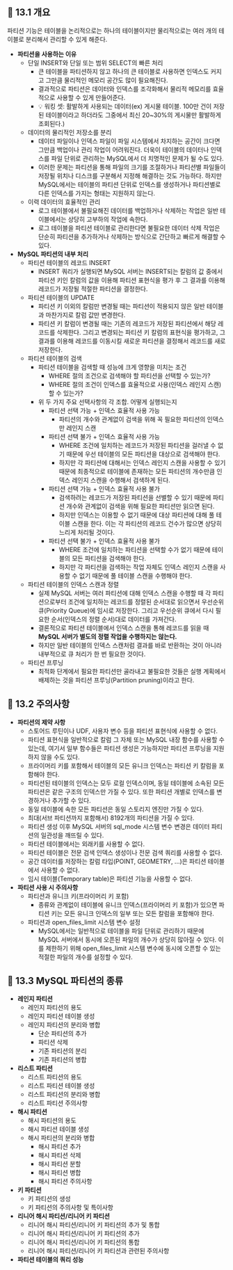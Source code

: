 ## 🦅 13.1 개요
파티션 기능은 테이블을 논리적으로는 하나의 테이블이지만 물리적으로는 여러 개의 테이블로 분리해서 관리할 수 있게 해준다.
* **파티션을 사용하는 이유**
  * 단일 INSERT와 단일 또는 범위 SELECT의 빠른 처리
    * 큰 테이블을 파티션하지 않고 하나의 큰 테이블로 사용하면 인덱스도 커지고 그만큼 물리적인 메모리 공간도 많이 필요해진다.
    * 결과적으로 파티션은 데이터와 인덱스를 조각화해서 물리적 메모리를 효율적으로 사용할 수 있게 만들어준다.
    * 💡 워킹 셋: 활발하게 사용되는 데이터(ex) 게시물 테이블. 100만 건이 저장된 테이블이라고 하더라도 그중에서 최신 20~30%의 게시물만 활발하게 조회된다.)
  * 데이터의 물리적인 저장소를 분리
    * 데이터 파일이나 인덱스 파일이 파일 시스템에서 차지하는 공간이 크다면 그만큼 백업이나 관리 작업이 어려워진다. 더욱이 테이블의 데이터나 인덱스를 파일 단위로 관리하는 MySQL에서 더 치명적인 문제가 될 수도 있다.
    * 이러한 문제는 파티션을 통해 파일의 크기를 조절하거나 파티션별 파일들이 저장될 위치나 디스크를 구분해서 지정해 해결하는 것도 가능하다. 하지만 MySQL에서는 테이블의 파티션 단위로 인덱스를 생성하거나 파티션별로 다른 인덱스를 가지는 형태는 지원하지 않는다.
  * 이력 데이터의 효율적인 관리
    * 로그 테이블에서 불필요해진 데이터를 백업하거나 삭제하는 작업은 일반 테이블에서는 상당히 고부하의 작업에 속한다.
    * 로그 테이블을 파티션 테이블로 관리한다면 불필요한 데이터 삭제 작업은 단순히 파티션을 추가하거나 삭제하는 방식으로 간단하고 빠르게 해결할 수 있다.
* **MySQL 파티션의 내부 처리**
  * 파티션 테이블의 레코드 INSERT
    * INSERT 쿼리가 실행되면 MySQL 서버는 INSERT되는 칼럼의 값 중에서 파티션 키인 칼럼의 값을 이용해 파티션 표현식을 평가 후 그 결과를 이용해 레코드가 저장될 적절한 파티션을 결정한다. 
  * 파티션 테이블의 UPDATE
    * 파티션 키 이외의 칼럼만 변경될 때는 파티션이 적용되지 않은 일반 테이블과 마찬가지로 칼럼 값만 변경한다.
    * 파티션 키 칼럼이 변경될 때는 기존의 레코드가 저장된 파티션에서 해당 레코드를 삭제한다. 그리고 변경되는 파티션 키 칼럼의 표현식을 평가하고, 그 결과를 이용해 레코드를 이동시킬 새로운 파티션을 결정해서 레코드를 새로 저장한다.
  * 파티션 테이블의 검색
    * 파티션 테이블을 검색할 때 성능에 크게 영향을 미치는 조건
      * WHERE 절의 조건으로 검색해야 할 파티션을 선택할 수 있는가?
      * WHERE 절의 조건이 인덱스를 효율적으로 사용(인덱스 레인지 스캔)할 수 있는가?
    * 위 두 가지 주요 선택사항의 각 조합. 어떻게 실행되는지
      * 파티션 선택 가능 + 인덱스 효율적 사용 가능
        * 파티션의 개수와 관계없이 검색을 위해 꼭 필요한 파티션의 인덱스만 레인지 스캔
      * 파티션 선택 불가 + 인덱스 효율적 사용 가능
        * WHERE 조건에 일치하는 레코드가 저장된 파티션을 걸러낼 수 없기 때문에 우선 테이블의 모든 파티션을 대상으로 검색해야 한다.
        * 하지만 각 파티션에 대해서는 인덱스 레인지 스캔을 사용할 수 있기 때문에 최종적으로 테이블에 존재하는 모든 파티션의 개수만큼 인덱스 레인지 스캔을 수행해서 검색하게 된다.
      * 파티션 선택 가능 + 인덱스 효율적 사용 불가
        * 검색하려는 레코드가 저장된 파티션을 선별할 수 있기 때문에 파티션 개수와 관계없이 검색을 위해 필요한 파티션만 읽으면 된다.
        * 하지만 인덱스는 이용할 수 없기 때문에 대상 파티션에 대해 풀 테이블 스캔을 한다. 이는 각 파티션의 레코드 건수가 많으면 상당히 느리게 처리될 것이다.
      * 파티션 선택 불가 + 인덱스 효율적 사용 불가
        * WHERE 조건에 일치하는 파티션을 선택할 수가 없기 때문에 테이블의 모든 파티션을 검색해야 한다.
        * 하지만 각 파티션을 검색하는 작업 자체도 인덱스 레인지 스캔을 사용할 수 없기 때문에 풀 테이블 스캔을 수행해야 한다.
  * 파티션 테이블의 인덱스 스캔과 정렬
    * 실제 MySQL 서버는 여러 파티션에 대해 인덱스 스캔을 수행할 때 각 파티션으로부터 조건에 일치하는 레코드를 정렬된 순서대로 읽으면서 우선순위 큐(Priority Queue)에 임시로 저장한다. 그리고 우선순위 큐에서 다시 필요한 순서(인덱스의 정렬 순서)대로 데이터를 가져간다.
    * 결론적으로 파티션 테이블에서 인덱스 스캔을 통해 레코드를 읽을 때 **MySQL 서버가 별도의 정렬 작업을 수행하지는 않는다.**
    * 하지만 일반 테이블의 인덱스 스캔처럼 결과를 바로 반환하는 것이 아니라 내부적으로 큐 처리가 한 번 필요한 것이다.
  * 파티션 프루닝
    * 최적화 단계에서 필요한 파티션만 골라내고 불필요한 것들은 실행 계획에서 배제하는 것을 파티션 프루닝(Partition pruning)이라고 한다.

## 🦅 13.2 주의사항
* **파티션의 제약 사항**
  * 스토어드 루틴이나 UDF, 사용자 변수 등을 파티션 표현식에 사용할 수 없다.
  * 파티션 표현식을 일반적으로 칼럼 그 자체 또는 MySQL 내장 함수를 사용할 수 있는데, 여기서 일부 함수들은 파티션 생성은 가능하지만 파티션 프루닝을 지원하지 않을 수도 있다.
  * 프라이머리 키를 포함해서 테이블의 모든 유니크 인덱스는 파티션 키 칼럼을 포함해야 한다.
  * 파티션된 테이블의 인덱스는 모두 로컬 인덱스이며, 동일 테이블에 소속된 모든 파티션은 같은 구조의 인덱스만 가질 수 있다. 또한 파티션 개별로 인덱스를 변경하거나 추가할 수 있다.
  * 동일 테이블에 속한 모든 파티션은 동일 스토리지 엔진만 가질 수 있다.
  * 최대(서브 파티션까지 포함해서) 8192개의 파티션을 가질 수 있다.
  * 파티션 생성 이후 MySQL 서버의 sql_mode 시스템 변수 변경은 데이터 파티션의 일관성을 깨뜨릴 수 있다.
  * 파티션 테이블에서는 외래키를 사용할 수 없다.
  * 파티션 테이블은 전문 검색 인덱스 생성이나 전문 검색 쿼리를 사용할 수 없다.
  * 공간 데이터를 저장하는 칼럼 타입(POINT, GEOMETRY, ...)은 파티션 테이블에서 사용할 수 없다.
  * 임시 테이블(Temporary table)은 파티션 기능을 사용할 수 없다.
* **파티션 사용 시 주의사항**
  * 파티션과 유니크 키(프라이머리 키 포함)
    * 종류와 관계없이 테이블에 유니크 인덱스(프라이머리 키 포함)가 있으면 파티션 키는 모든 유니크 인덱스의 일부 또는 모든 칼럼을 포함해야 한다.
  * 파티션과 open_files_limit 시스템 변수 설정
    * MySQL에서는 일반적으로 테이블을 파일 단위로 관리하기 때문에 MySQL 서버에서 동시에 오픈된 파일의 개수가 상당히 많아질 수 있다. 이를 제한하기 위해 open_files_limit 시스템 변수에 동시에 오픈할 수 있는 적절한 파일의 개수를 설정할 수 있다.

## 🦅 13.3 MySQL 파티션의 종류
* **레인지 파티션**
  * 레인지 파티션의 용도
  * 레인지 파티션 테이블 생성
  * 레인지 파티션의 분리와 병합
    * 단순 파티션의 추가
    * 파티션 삭제
    * 기존 파티션의 분리
    * 기존 파티션의 병합
* **리스트 파티션**
  * 리스트 파티션의 용도
  * 리스트 파티션 테이블 생성
  * 리스트 파티션의 분리와 병합
  * 리스트 파티션 주의사항
* **해시 파티션**
  * 해시 파티션의 용도
  * 해시 파티션 테이블 생성
  * 해시 파티션의 분리와 병합
    * 해시 파티션 추가
    * 해시 파티션 삭제
    * 해시 파티션 분할
    * 해시 파티션 병합
    * 해시 파티션 주의사항
* **키 파티션**
  * 키 파티션의 생성
  * 키 파티션의 주의사항 및 특이사항
* **리니어 해시 파티션/리니어 키 파티션**
  * 리니어 해시 파티션/리니어 키 파티션의 추가 및 통합
  * 리니어 해시 파티션/리니어 키 파티션의 추가
  * 리니어 해시 파티션/리니어 키 파티션의 통합
  * 리니어 해시 파티션/리니어 키 파티션과 관련된 주의사항
* **파티션 테이블의 쿼리 성능**
